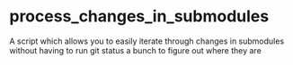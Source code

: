 # process_changes_in_submodules

A script which allows you to easily iterate through changes in submodules without having to run git status a bunch to figure out where they are
